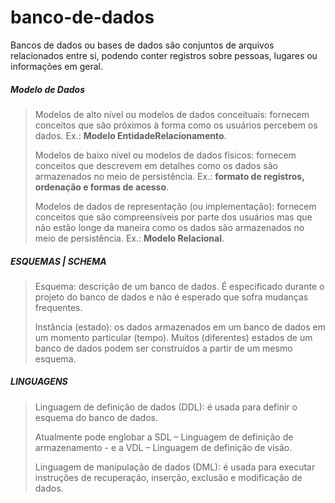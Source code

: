 # banco-de-dados
Bancos de dados ou bases de dados são conjuntos de arquivos relacionados entre si, podendo conter registros sobre pessoas, lugares ou informações em geral.


##### **Modelo de Dados**
> Modelos de alto nível ou modelos de dados conceituais: fornecem conceitos que são próximos à forma como os usuários percebem os dados. Ex.: **Modelo EntidadeRelacionamento**.
>
> Modelos de baixo nível ou modelos de dados físicos: fornecem conceitos que descrevem em detalhes como os dados são armazenados no meio de persistência. Ex.: **formato de registros, ordenação e formas de acesso**.
>
> Modelos de dados de representação (ou implementação): fornecem conceitos que são compreensíveis por parte dos usuários mas que não estão longe da maneira como os dados são armazenados no meio de persistência. Ex.: **Modelo Relacional**.


##### **ESQUEMAS | SCHEMA**
> Esquema: descrição de um banco de dados. É especificado durante o projeto do banco de dados e não é esperado que sofra mudanças frequentes.
>
> Instância (estado): os dados armazenados em um banco de dados em um momento particular (tempo). Muitos (diferentes) estados de um banco de dados podem ser construídos a partir de um mesmo esquema.


##### **LINGUAGENS**
> Linguagem de definição de dados (DDL): é usada para definir o esquema do banco de dados.
>
> Atualmente pode englobar a SDL – Linguagem de definição de armazenamento - e a VDL – Linguagem de definição de visão.
>
> Linguagem de manipulação de dados (DML): é usada para executar instruções de recuperação, inserção, exclusão e modificação de dados.


